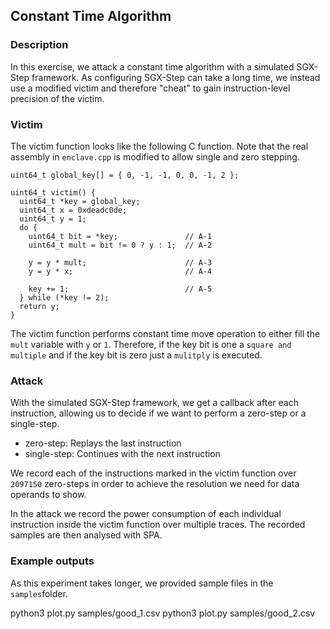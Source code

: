 ## Constant Time Algorithm

### Description

In this exercise, we attack a constant time algorithm with a simulated SGX-Step framework.
As configuring SGX-Step can take a long time, we instead use a modified victim and therefore "cheat" to gain instruction-level precision of the victim.

### Victim

The victim function looks like the following C function.
Note that the real assembly in `enclave.cpp` is modified to allow single and zero stepping.

    uint64_t global_key[] = { 0, -1, -1, 0, 0, -1, 2 };

    uint64_t victim() {
      uint64_t *key = global_key;
      uint64_t x = 0xdeadc0de;
      uint64_t y = 1;
      do {
        uint64_t bit = *key;               // A-1
        uint64_t mult = bit != 0 ? y : 1;  // A-2

        y = y * mult;                      // A-3
        y = y * x;                         // A-4

        key += 1;                          // A-5
      } while (*key != 2);
      return y;
    }

The victim function performs constant time move operation to either fill the `mult` variable with `y` or `1`.
Therefore, if the key bit is one a `square and multiple` and if the key bit is zero just a `mulitply` is executed.

### Attack

With the simulated SGX-Step framework, we get a callback after each instruction, allowing us to decide if we want to perform a zero-step or a single-step.

* zero-step: Replays the last instruction
* single-step: Continues with the next instruction

We record each of the instructions marked in the victim function over `2097150` zero-steps in order to achieve the resolution we need for data operands to show.

In the attack we record the power consumption of each individual instruction inside the victim function over multiple traces.
The recorded samples are then analysed with SPA.

### Example outputs
As this experiment takes longer, we provided sample files in the `samples`folder.

  python3 plot.py samples/good_1.csv
  python3 plot.py samples/good_2.csv